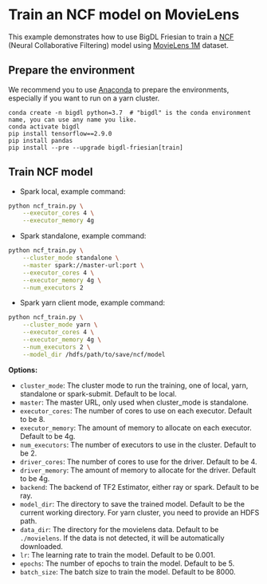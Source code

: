 # Train an NCF model on MovieLens 
This example demonstrates how to use BigDL Friesian to train a [NCF](https://dl.acm.org/doi/10.1145/3038912.3052569) (Neural Collaborative Filtering) model using [MovieLens 1M](https://grouplens.org/datasets/movielens/1m/) dataset.

## Prepare the environment
We recommend you to use [Anaconda](https://www.anaconda.com/distribution/#linux) to prepare the environments, especially if you want to run on a yarn cluster.
```
conda create -n bigdl python=3.7  # "bigdl" is the conda environment name, you can use any name you like.
conda activate bigdl
pip install tensorflow==2.9.0
pip install pandas
pip install --pre --upgrade bigdl-friesian[train]
```

## Train NCF model
* Spark local, example command:
```bash
python ncf_train.py \
    --executor_cores 4 \
    --executor_memory 4g
```

* Spark standalone, example command:
```bash
python ncf_train.py \
    --cluster_mode standalone \
    --master spark://master-url:port \
    --executor_cores 4 \
    --executor_memory 4g \
    --num_executors 2
```

* Spark yarn client mode, example command:
```bash
python ncf_train.py \
    --cluster_mode yarn \
    --executor_cores 4 \
    --executor_memory 4g \
    --num_executors 2 \
    --model_dir /hdfs/path/to/save/ncf/model
```

__Options:__
* `cluster_mode`: The cluster mode to run the training, one of local, yarn, standalone or spark-submit. Default to be local.
* `master`: The master URL, only used when cluster_mode is standalone.
* `executor_cores`: The number of cores to use on each executor. Default to be 8.
* `executor_memory`: The amount of memory to allocate on each executor. Default to be 4g.
* `num_executors`: The number of executors to use in the cluster. Default to be 2.
* `driver_cores`: The number of cores to use for the driver. Default to be 4.
* `driver_memory`: The amount of memory to allocate for the driver. Default to be 4g.
* `backend`: The backend of TF2 Estimator, either ray or spark. Default to be ray.
* `model_dir`: The directory to save the trained model. Default to be the current working directory. For yarn cluster, you need to provide an HDFS path.
* `data_dir`: The directory for the movielens data. Default to be `./movielens`. If the data is not detected, it will be automatically downloaded.
* `lr`: The learning rate to train the model. Default to be 0.001.
* `epochs`: The number of epochs to train the model. Default to be 5.
* `batch_size`: The batch size to train the model. Default to be 8000.